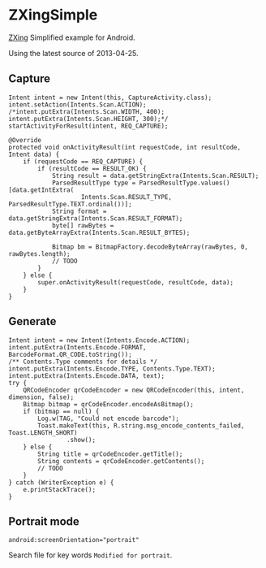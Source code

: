 ZXingSimple
===========

[ZXing](https://github.com/zxing/zxing) Simplified example for Android.

Using the latest source of 2013-04-25.

Capture
-------

```
Intent intent = new Intent(this, CaptureActivity.class);
intent.setAction(Intents.Scan.ACTION);
/*intent.putExtra(Intents.Scan.WIDTH, 400);
intent.putExtra(Intents.Scan.HEIGHT, 300);*/
startActivityForResult(intent, REQ_CAPTURE);
```

```
@Override
protected void onActivityResult(int requestCode, int resultCode, Intent data) {
    if (requestCode == REQ_CAPTURE) {
        if (resultCode == RESULT_OK) {
            String result = data.getStringExtra(Intents.Scan.RESULT);
            ParsedResultType type = ParsedResultType.values()[data.getIntExtra(
                    Intents.Scan.RESULT_TYPE, ParsedResultType.TEXT.ordinal())];
            String format = data.getStringExtra(Intents.Scan.RESULT_FORMAT);
            byte[] rawBytes = data.getByteArrayExtra(Intents.Scan.RESULT_BYTES);

            Bitmap bm = BitmapFactory.decodeByteArray(rawBytes, 0, rawBytes.length);
            // TODO
        }
    } else {
        super.onActivityResult(requestCode, resultCode, data);
    }
}
```

Generate
--------

```
Intent intent = new Intent(Intents.Encode.ACTION);
intent.putExtra(Intents.Encode.FORMAT, BarcodeFormat.QR_CODE.toString());
/** Contents.Type comments for details */
intent.putExtra(Intents.Encode.TYPE, Contents.Type.TEXT);
intent.putExtra(Intents.Encode.DATA, text);
try {
    QRCodeEncoder qrCodeEncoder = new QRCodeEncoder(this, intent, dimension, false);
    Bitmap bitmap = qrCodeEncoder.encodeAsBitmap();
    if (bitmap == null) {
        Log.w(TAG, "Could not encode barcode");
        Toast.makeText(this, R.string.msg_encode_contents_failed, Toast.LENGTH_SHORT)
                .show();
    } else {
        String title = qrCodeEncoder.getTitle();
        String contents = qrCodeEncoder.getContents();
        // TODO
    }
} catch (WriterException e) {
    e.printStackTrace();
}
```

Portrait mode
-------------

`android:screenOrientation="portrait"`

Search file for key words `Modified for portrait`.
